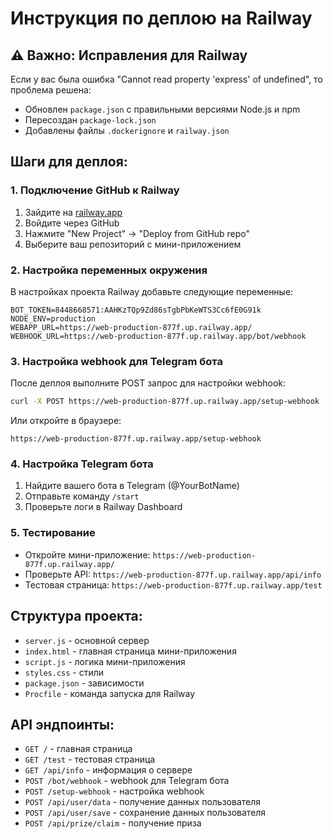# Инструкция по деплою на Railway

## ⚠️ Важно: Исправления для Railway

Если у вас была ошибка "Cannot read property 'express' of undefined", то проблема решена:
- Обновлен `package.json` с правильными версиями Node.js и npm
- Пересоздан `package-lock.json`
- Добавлены файлы `.dockerignore` и `railway.json`

## Шаги для деплоя:

### 1. Подключение GitHub к Railway
1. Зайдите на [railway.app](https://railway.app)
2. Войдите через GitHub
3. Нажмите "New Project" → "Deploy from GitHub repo"
4. Выберите ваш репозиторий с мини-приложением

### 2. Настройка переменных окружения
В настройках проекта Railway добавьте следующие переменные:

```
BOT_TOKEN=8448668571:AAHKzTQp9Zd86sTgbPbKeWTS3Cc6fE0G91k
NODE_ENV=production
WEBAPP_URL=https://web-production-877f.up.railway.app/
WEBHOOK_URL=https://web-production-877f.up.railway.app/bot/webhook
```

### 3. Настройка webhook для Telegram бота
После деплоя выполните POST запрос для настройки webhook:

```bash
curl -X POST https://web-production-877f.up.railway.app/setup-webhook
```

Или откройте в браузере:
```
https://web-production-877f.up.railway.app/setup-webhook
```

### 4. Настройка Telegram бота
1. Найдите вашего бота в Telegram (@YourBotName)
2. Отправьте команду `/start`
3. Проверьте логи в Railway Dashboard

### 5. Тестирование
- Откройте мини-приложение: `https://web-production-877f.up.railway.app/`
- Проверьте API: `https://web-production-877f.up.railway.app/api/info`
- Тестовая страница: `https://web-production-877f.up.railway.app/test`

## Структура проекта:
- `server.js` - основной сервер
- `index.html` - главная страница мини-приложения
- `script.js` - логика мини-приложения
- `styles.css` - стили
- `package.json` - зависимости
- `Procfile` - команда запуска для Railway

## API эндпоинты:
- `GET /` - главная страница
- `GET /test` - тестовая страница
- `GET /api/info` - информация о сервере
- `POST /bot/webhook` - webhook для Telegram бота
- `POST /setup-webhook` - настройка webhook
- `POST /api/user/data` - получение данных пользователя
- `POST /api/user/save` - сохранение данных пользователя
- `POST /api/prize/claim` - получение приза
